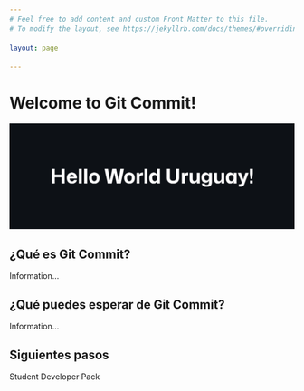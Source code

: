 ```yaml
---
# Feel free to add content and custom Front Matter to this file.
# To modify the layout, see https://jekyllrb.com/docs/themes/#overriding-theme-defaults

layout: page

---
```


# Welcome to Git Commit!

![Banner](/assets/images/main/banner.png)

## ¿Qué es Git Commit?

Information...

## ¿Qué puedes esperar de Git Commit?

Information...

## Siguientes pasos

Student Developer Pack